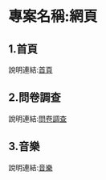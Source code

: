 # 專案名稱:網頁

## 1.首頁
說明連結:[首頁](homepage.md)

## 2.問卷調查
說明連結:[問卷調查](quetion.md)

## 3.音樂
說明連結:[音樂](music.md)
